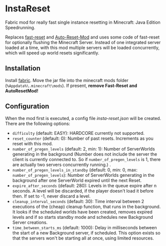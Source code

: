# InstaReset
Fabric mod for really fast single instance resetting in Minecraft: Java Edition Speedrunning. 

Replaces [fast-reset](https://github.com/jan-leila/FastReset) and [Auto-Reset-Mod](https://github.com/DuncanRuns/AutoResetMod) and uses some code of fast-reset for optionally flushing the Minecraft Server. Instead of one integrated server loaded at a time, with this mod multiple servers will be loaded concurrently, which will speed up world resets significantly.

## Installation
Install [fabric](https://fabricmc.net/). Move the jar file into the minecraft mods folder (`%Appdata%\.minecraft\mods`). If present, **remove Fast-Reset and AutoResetMod!**

## Configuration
When the mod first is executed, a config file *insta-reset.json* will be created. There are the following options:
* `difficulty` (default: EASY): HARDCORE currently not supported.
* `reset_counter` (default: 0): Number of past resets. Increments as you reset with this mod.
* `number_of_pregen_levels` (default: 2, min: 1): Number of ServerWorlds generating in the background (Number does not include the server the client is currently connected to. So if `number_of_pregen_levels` is 1, there are actually two servers concurrently running.) .
* `number_of_pregen_levels_in_standby` (default: 0, min: 0, max: `number_of_pregen_levels`): Number of ServerWorlds generating in the background after one ServerWorld expired until the next Reset.
* `expire_after_seconds` (default: 280): Levels in the queue expire after n seconds. A level will be discarded, if the player doesn't load it before then. If set to -1, never discard a level. 
* `cleanup_interval_seconds` (default: 30): Time interval between 2 executions of the (cheap) cleanup function, that runs in the background. It looks if the scheduled worlds have been created, removes expired levels and if so starts standby mode and schedules new Background Server creations.
* `time_between_starts_ms` (default: 1000): Delay in milliseconds between the start of a new Background server, if scheduled. This option exists so that the servers won't be starting all at once, using limited resources.
